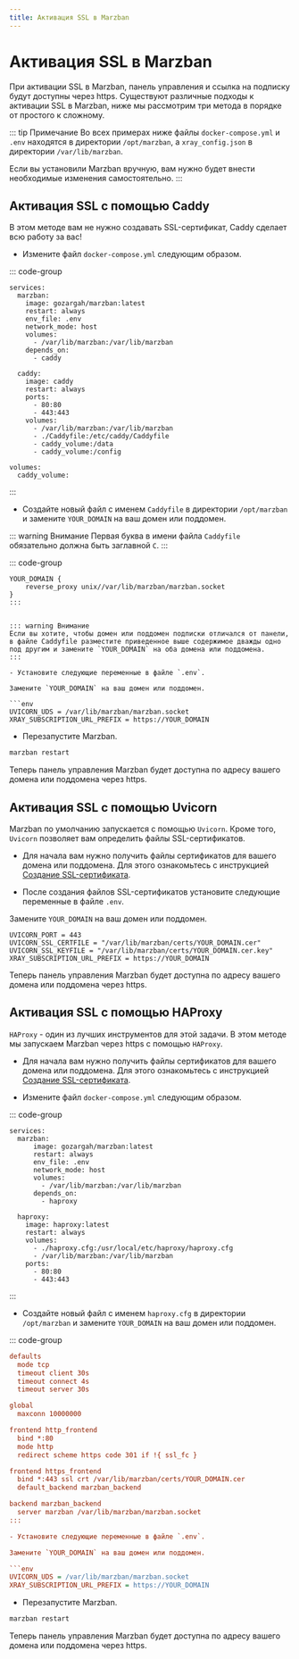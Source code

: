 ```yaml
---
title: Активация SSL в Marzban
---
```


# Активация SSL в Marzban

При активации SSL в Marzban, панель управления и ссылка на подписку будут доступны через https.
Существуют различные подходы к активации SSL в Marzban, ниже мы рассмотрим три метода в порядке от простого к сложному.

::: tip Примечание
Во всех примерах ниже файлы `docker-compose.yml` и `.env` находятся в директории `/opt/marzban‍‍‍`, а `xray_config.json` в директории `/var/lib/marzban`.

Если вы установили Marzban вручную, вам нужно будет внести необходимые изменения самостоятельно.
:::


## Активация SSL с помощью Caddy

В этом методе вам не нужно создавать SSL-сертификат, Caddy сделает всю работу за вас!


- Измените файл `docker-compose.yml` следующим образом.

::: code-group
```yml{9-10,12-22,24-25} [docker-compose.yml]
services:
  marzban:
    image: gozargah/marzban:latest
    restart: always
    env_file: .env
    network_mode: host
    volumes:
      - /var/lib/marzban:/var/lib/marzban
    depends_on:
      - caddy

  caddy:
    image: caddy
    restart: always
    ports:
      - 80:80
      - 443:443
    volumes:
      - /var/lib/marzban:/var/lib/marzban
      - ./Caddyfile:/etc/caddy/Caddyfile
      - caddy_volume:/data
      - caddy_volume:/config

volumes:
  caddy_volume:
```
:::

- Создайте новый файл с именем ‍`Caddyfile` в директории `/opt/marzban` и замените `YOUR_DOMAIN` на ваш домен или поддомен.

::: warning Внимание
Первая буква в имени файла `Caddyfile` обязательно должна быть заглавной `C`.
:::

::: code-group
```caddy [Caddyfile]
YOUR_DOMAIN {
	reverse_proxy unix//var/lib/marzban/marzban.socket
}
:::


::: warning Внимание
Если вы хотите, чтобы домен или поддомен подписки отличался от панели, в файле Caddyfile разместите приведенное выше содержимое дважды одно под другим и замените `YOUR_DOMAIN` на оба домена или поддомена.
:::

- Установите следующие переменные в файле `.env`.

Замените `YOUR_DOMAIN` на ваш домен или поддомен.

```env
UVICORN_UDS = /var/lib/marzban/marzban.socket
XRAY_SUBSCRIPTION_URL_PREFIX = https://YOUR_DOMAIN
```

- Перезапустите Marzban.

```bash
marzban restart
```

Теперь панель управления Marzban будет доступна по адресу вашего домена или поддомена через https.


## Активация SSL с помощью Uvicorn

Marzban по умолчанию запускается с помощью `Uvicorn`. Кроме того, `Uvicorn` позволяет вам определить файлы SSL-сертификатов.

- Для начала вам нужно получить файлы сертификатов для вашего домена или поддомена. Для этого ознакомьтесь с инструкцией [Создание SSL-сертификата](issue-ssl-certificate.md).

- После создания файлов SSL-сертификатов установите следующие переменные в файле `.env`.

Замените `YOUR_DOMAIN` на ваш домен или поддомен.

```env
UVICORN_PORT = 443
UVICORN_SSL_CERTFILE = "/var/lib/marzban/certs/YOUR_DOMAIN.cer"
UVICORN_SSL_KEYFILE = "/var/lib/marzban/certs/YOUR_DOMAIN.cer.key"
XRAY_SUBSCRIPTION_URL_PREFIX = https://YOUR_DOMAIN
```

Теперь панель управления Marzban будет доступна по адресу вашего домена или поддомена через https.


## Активация SSL с помощью HAProxy

`HAProxy` - один из лучших инструментов для этой задачи. В этом методе мы запускаем Marzban через https с помощью `HAProxy`.

- Для начала вам нужно получить файлы сертификатов для вашего домена или поддомена. Для этого ознакомьтесь с инструкцией [Создание SSL-сертификата](issue-ssl-certificate.md).


- Измените файл `docker-compose.yml` следующим образом.

::: code-group
```yml{9-10,12-20} [docker-compose.yml]
services:
  marzban:
      image: gozargah/marzban:latest
      restart: always
      env_file: .env
      network_mode: host
      volumes:
        - /var/lib/marzban:/var/lib/marzban
      depends_on:
        - haproxy
    
  haproxy:
    image: haproxy:latest
    restart: always
    volumes:
      - ./haproxy.cfg:/usr/local/etc/haproxy/haproxy.cfg
      - /var/lib/marzban:/var/lib/marzban
    ports:
      - 80:80
      - 443:443
```
:::

- Создайте новый файл с именем ‍`haproxy.cfg` в директории `/opt/marzban` и замените `YOUR_DOMAIN` на ваш домен или поддомен.

::: code-group
```cfg [haproxy.cfg]
defaults
  mode tcp
  timeout client 30s
  timeout connect 4s
  timeout server 30s

global
  maxconn 10000000

frontend http_frontend
  bind *:80
  mode http
  redirect scheme https code 301 if !{ ssl_fc }

frontend https_frontend
  bind *:443 ssl crt /var/lib/marzban/certs/YOUR_DOMAIN.cer
  default_backend marzban_backend

backend marzban_backend
  server marzban /var/lib/marzban/marzban.socket
:::

- Установите следующие переменные в файле `.env`.

Замените `YOUR_DOMAIN` на ваш домен или поддомен.

```env
UVICORN_UDS = /var/lib/marzban/marzban.socket
XRAY_SUBSCRIPTION_URL_PREFIX = https://YOUR_DOMAIN
```

- Перезапустите Marzban.

```bash
marzban restart
```

Теперь панель управления Marzban будет доступна по адресу вашего домена или поддомена через https.
